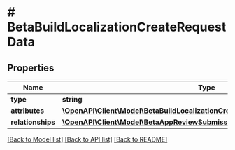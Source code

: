 # # BetaBuildLocalizationCreateRequestData

## Properties

Name | Type | Description | Notes
------------ | ------------- | ------------- | -------------
**type** | **string** |  | 
**attributes** | [**\OpenAPI\Client\Model\BetaBuildLocalizationCreateRequestDataAttributes**](BetaBuildLocalizationCreateRequestDataAttributes.md) |  | 
**relationships** | [**\OpenAPI\Client\Model\BetaAppReviewSubmissionCreateRequestDataRelationships**](BetaAppReviewSubmissionCreateRequestDataRelationships.md) |  | 

[[Back to Model list]](../../README.md#documentation-for-models) [[Back to API list]](../../README.md#documentation-for-api-endpoints) [[Back to README]](../../README.md)


